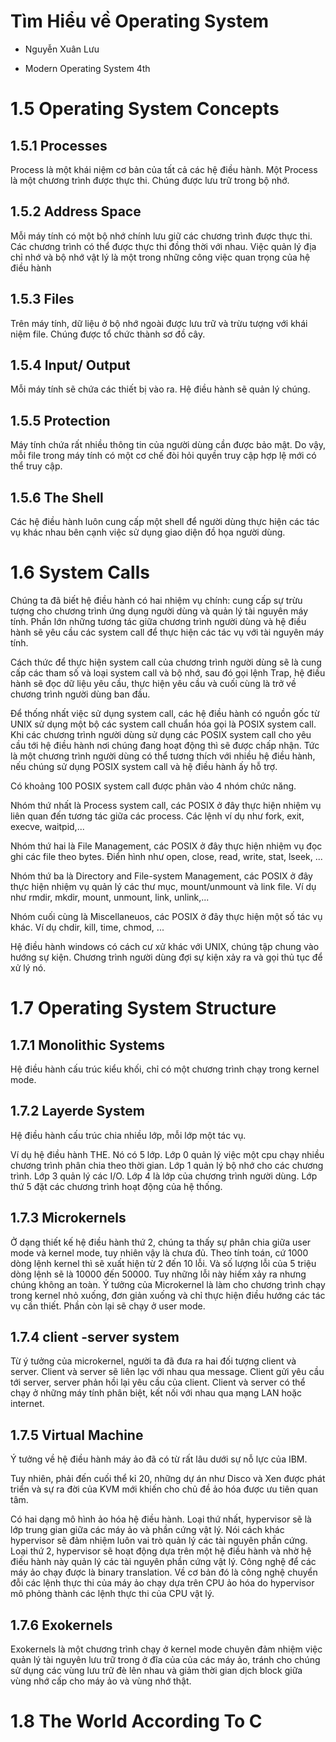 # Tìm Hiểu về Operating System

* Nguyễn Xuân Lưu

* Modern Operating System 4th

# 1.5 Operating System Concepts

## 1.5.1 Processes

Process là một khái niệm cơ bản của tất cả các hệ điều hành. Một Process là một chương trình được thực thi. Chúng được lưu trữ trong bộ nhớ.

## 1.5.2 Address Space

Mỗi máy tính có một bộ nhớ chính lưu giữ các chương trình được thực thi. Các chương trình có thể được thực thi đồng thời với nhau. Việc quản lý địa chỉ nhớ và bộ nhớ vật lý là một trong những công việc quan trọng của hệ điều hành

## 1.5.3 Files

Trên máy tính, dữ liệu ở bộ nhớ ngoài được lưu trữ và trừu tượng với khái niệm file. Chúng được tổ chức thành sơ đồ cây.

## 1.5.4 Input/ Output

Mỗi máy tính sẽ chứa các thiết bị vào ra. Hệ điều hành sẽ quản lý chúng.

## 1.5.5 Protection

Máy tính chứa rất nhiều thông tin của người dùng cần được bảo mật. Do vậy, mỗi file trong máy tính có một cơ chế đòi hỏi quyền truy cập hợp lệ mới có thể truy cập.

## 1.5.6 The Shell

Các hệ điều hành luôn cung cấp một shell để người dùng thực hiện các tác vụ khác nhau bên cạnh việc sử dụng giao diện đồ họa người dùng.

# 1.6 System Calls

Chúng ta đã biết hệ điều hành có hai nhiệm vụ chính: cung cấp sự trừu tượng cho chương trình ứng dụng người dùng và quản lý tài nguyên máy tính. Phần lớn những tương tác giữa chương trình người dùng và hệ điều hành sẽ yêu cầu các system call để thực hiện  các tác vụ với tài nguyên máy tính.

Cách thức để thực hiện system call của chương trình người dùng sẽ là cung cấp các tham số và loại system call và bộ nhớ, sau đó gọi lệnh Trap, hệ điều hành sẽ đọc dữ liệu yêu cầu, thực hiện yêu cầu và cuối cùng là trở về chương trình người dùng ban đầu.

Để thống nhất việc sử dụng system call, các hệ điều hành có nguồn gốc từ UNIX sử dụng một bộ các system call chuẩn hóa gọi là POSIX system call. Khi các chương trình người dùng sử dụng các POSIX system call cho yêu cầu tới hệ điều hành nơi chúng đang hoạt động thì sẽ được chấp nhận. Tức là một chương trình người dùng có thể tương thích với nhiều hệ điều hành, nếu chúng sử dụng POSIX system call và hệ điều hành ấy hỗ trợ.

Có khoảng 100 POSIX system call được phân vào 4 nhóm chức năng.

Nhóm thứ nhất là Process system call, các POSIX ở đây thực hiện nhiệm vụ liên quan đến tương tác giữa các process. Các lệnh ví dụ như fork, exit, execve, waitpid,...

Nhóm thứ hai là File Management, các POSIX ở đây thực hiện nhiệm vụ đọc ghi các file theo bytes. Điển hình như open, close, read, write, stat, lseek, ...

Nhóm thứ ba là Directory and File-system Management, các POSIX ở đây thực hiện nhiệm vụ quản lý các thư mục, mount/unmount và link file. Ví dụ như rmdir, mkdir, mount, unmount, link, unlink,...

Nhóm cuối cùng là Miscellaneuos, các POSIX ở đây thực hiện một số tác vụ khác. Ví dụ chdir, kill, time, chmod, ...

Hệ điều hành windows có cách cư xử khác với UNIX, chúng tập chung vào hướng sự kiện. Chương trình người dùng đợi sự kiện xảy ra và gọi thủ tục để xử lý nó.

# 1.7  Operating System Structure

## 1.7.1 Monolithic Systems

Hệ điều hành cấu trúc kiểu khối, chỉ có một chương trình chạy trong kernel mode.

## 1.7.2 Layerde System

Hệ điều hành cấu trúc chia nhiều lớp, mỗi lớp một tác vụ.

Ví dụ hệ điều hành THE. Nó có 5 lớp. Lớp 0 quản lý việc một cpu chạy nhiều chương trình phân chia theo thời gian. Lớp 1 quản lý bộ nhớ cho các chương trình. Lớp 3 quản lý các I/O. Lớp 4 là lớp của chương trình người dùng. Lớp thứ 5 đặt các chương trình hoạt động của hệ thống. 

## 1.7.3 Microkernels

Ở dạng thiết kế hệ điều hành thứ 2, chúng ta thấy sự phân chia giữa user mode và kernel mode, tuy nhiên vậy là chưa đủ. Theo tính toán, cứ 1000 dòng lệnh kernel thì sẽ xuất hiện từ 2 đến 10 lỗi. Và số lượng lỗi của 5 triệu dòng lệnh sẽ là 10000 đến 50000. Tuy những lỗi này hiếm xảy ra nhưng chúng không an toàn. Ý tưởng của Microkernel là làm cho chương trình chạy trong kernel nhỏ xuống, đơn giản xuống và chỉ thực hiện điều hướng các tác vụ cần thiết. Phần còn lại sẽ chạy ở user mode.

## 1.7.4 client -server system

Từ ý tưởng của microkernel, người ta đã đưa ra hai đối tượng client và server. Client và server sẽ liên lạc với nhau qua message. Client gửi yêu cầu tới server, server phản hồi lại yêu cầu của client. Client và server có thể chạy ở những máy tính phân biệt, kết nối với nhau qua mạng LAN hoặc internet.

## 1.7.5 Virtual Machine

Ý tưởng về hệ điều hành máy ảo đã có từ rất lâu dưới sự nỗ lực của IBM.

Tuy nhiên, phải đến cuối thể kỉ 20, những dự án như Disco và Xen được phát triển và sự ra đời của KVM mới khiến cho chủ đề ảo hóa được ưu tiên quan tâm.

Có hai dạng mô hình ảo hóa hệ điều hành. Loại thứ nhất, hypervisor sẽ là lớp trung gian giữa các máy ảo và phần cứng vật lý. Nói cách khác hypervisor sẽ đảm nhiệm luôn vai trò quản lý các tài nguyên phần cứng. Loại thứ 2, hypervisor sẽ hoạt động dựa trên một hệ điều hành và nhờ hệ điều hành này quản lý các tài nguyên phần cứng vật lý. Công nghệ để các máy ảo chạy được là binary translation. Về cơ bản đó là công nghệ chuyển đỗi các lệnh thực thi của máy ảo chạy dựa trên CPU ảo hóa do hypervisor mô phỏng thành các lệnh thực thi của CPU vật lý. 

## 1.7.6 Exokernels

Exokernels là một chương trình chạy ở kernel mode chuyên đảm nhiệm việc quản lý tài nguyên lưu trữ trong ở đĩa của của các máy ảo, tránh cho chúng sử dụng các vùng lưu trữ đè lên nhau và giảm thời gian dịch block giữa vùng nhớ cấp cho máy ảo và vùng nhớ thật.

# 1.8 The World According To C



